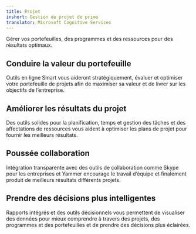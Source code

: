 ```yaml
---
title: Projet
inshort: Gestion de projet de prime
translator: Microsoft Cognitive Services
---
```


Gérer vos portefeuilles, des programmes et des ressources pour des résultats optimaux.

## Conduire la valeur du portefeuille
Outils en ligne Smart vous aideront stratégiquement, évaluer et optimiser votre portefeuille de projets afin de maximiser sa valeur et de livrer sur les objectifs de l’entreprise. 

## Améliorer les résultats du projet
Des outils solides pour la planification, temps et gestion des tâches et des affectations de ressources vous aident à optimiser les plans de projet pour fournir les meilleurs résultats. 

## Poussée collaboration
Intégration transparente avec des outils de collaboration comme Skype pour les entreprises et Yammer encourage le travail d’équipe et finalement produit de meilleurs résultats différents projets. 

## Prendre des décisions plus intelligentes 
Rapports intégrés et des outils décisionnels vous permettent de visualiser des données pour mieux comprendre à travers des projets, des programmes et des portefeuilles et de prendre des décisions plus éclairées. 





